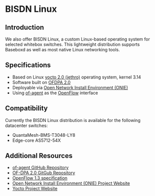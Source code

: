 # BISDN Linux
## Introduction
We also offer BISDN Linux, a custom Linux-based operating
system for selected whitebox switches. This lightweight
distribution supports Baseboxd as well as most native
Linux networking tools.

## Specifications
* Based on Linux [yocto 2.0 (jethro)][yocto] operating system, kernel 3.14
* Software built on [OFDPA 2.0][ofdpa]
* Deployable via [Open Network Install Environment (ONIE)][onie]
* Using [of-agent][ofa] as the [OpenFlow][of] interface

## Compatibility
Currently the BISDN Linux distribution is available for the following datacenter switches:
* QuantaMesh-BMS-T3048-LY8
* Edge-core AS5712-54X

## Additional Resources
* [of-agent GitHub Repository][ofa]
* [OF-DPA 2.0 GitGub Repository][ofdpa]
* [OpenFlow 1.3 specification][of]
* [Open Network Install Environment (ONIE) Project Website][onie]
* [Yocto Project Website][yocto]

[onie]: http://onie.org/ (Open Network Install Environment)
[yocto]: https://www.yoctoproject.org/downloads/core/jethro20 (Yocto Project Website)
[ofa]: https://github.com/Broadcom-Switch/of-dpa/tree/master/src/ofagent (of-agent GitHub Repository)
[of]: https://www.opennetworking.org/images/stories/downloads/sdn-resources/onf-specifications/openflow/openflow-spec-v1.3.0.pdf (OpenFlow v1.3 specification pdf)
[ofdpa]: https://github.com/Broadcom-Switch/of-dpa (OF-DPA 2.0 GitHub Repository)
